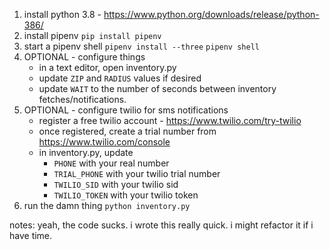 1. install python 3.8 - https://www.python.org/downloads/release/python-386/
2. install pipenv
    `pip install pipenv`
3. start a pipenv shell
    `pipenv install --three`
    `pipenv shell`
4. OPTIONAL - configure things
    - in a text editor, open inventory.py
    - update `ZIP` and `RADIUS` values if desired
    - update `WAIT` to the number of seconds between inventory fetches/notifications.
5. OPTIONAL - configure twilio for sms notifications
    - register a free twilio account - https://www.twilio.com/try-twilio
    - once registered, create a trial number from https://www.twilio.com/console
    - in inventory.py, update 
        - `PHONE` with your real number
        - `TRIAL_PHONE` with your twilio trial number
        - `TWILIO_SID` with your twilio sid
        - `TWILIO_TOKEN` with your twilio token
6. run the damn thing
    `python inventory.py`

notes:
yeah, the code sucks. i wrote this really quick. i might refactor it if i have time.